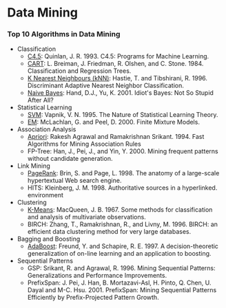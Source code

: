 Data Mining
===========

### Top 10 Algorithms in Data Mining

- Classification
  - [C4.5](c45.md): Quinlan, J. R. 1993. C4.5: Programs for Machine Learning.
  - [CART](cart.md): L. Breiman, J. Friedman, R. Olshen, and C. Stone. 1984. Classification and Regression Trees.
  - [K Nearest Neighbours (kNN)](knn.md): Hastie, T. and Tibshirani, R. 1996. Discriminant Adaptive Nearest Neighbor Classification.
  - [Naive Bayes](naivebayes.md): Hand, D.J., Yu, K. 2001. Idiot's Bayes: Not So Stupid After All?
- Statistical Learning
  - [SVM](svm.md): Vapnik, V. N. 1995. The Nature of Statistical Learning Theory.
  - [EM](em.md): McLachlan, G. and Peel, D. 2000. Finite Mixture Models. 
- Association Analysis
  - [Apriori](apriori.md): Rakesh Agrawal and Ramakrishnan Srikant. 1994. Fast Algorithms for Mining Association Rules
  - FP-Tree: Han, J., Pei, J., and Yin, Y. 2000. Mining frequent patterns without candidate generation.
- Link Mining
  - [PageRank](pagerank.md): Brin, S. and Page, L. 1998. The anatomy of a large-scale hypertextual Web search engine.
  - HITS: Kleinberg, J. M. 1998. Authoritative sources in a hyperlinked.
environment
- Clustering
  - [K-Means](kmeans.md): MacQueen, J. B. 1967. Some methods for classification and analysis of multivariate observations.
  - BIRCH: Zhang, T., Ramakrishnan, R., and Livny, M. 1996. BIRCH: an efficient data clustering method for very large databases.
- Bagging and Boosting
  - [AdaBoost](adaboost.md): Freund, Y. and Schapire, R. E. 1997. A decision-theoretic generalization of on-line learning and an application to boosting.
- Sequential Patterns
  - GSP: Srikant, R. and Agrawal, R. 1996. Mining Sequential Patterns:
Generalizations and Performance Improvements.
  - PrefixSpan: J. Pei, J. Han, B. Mortazavi-Asl, H. Pinto, Q. Chen, U. Dayal and M-C. Hsu. 2001. PrefixSpan: Mining Sequential Patterns Efficiently by Prefix-Projected Pattern Growth.
